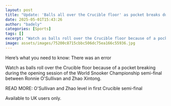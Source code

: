 ```yaml
---
layout: post
title: "Update: 'Balls all over the Crucible floor' as pocket breaks during semi-final"
date: 2025-05-01T15:43:26
author: "badely"
categories: [Sports]
tags: []
excerpt: "Watch as balls roll over the Crucible floor because of a pocket breaking during Ronnie O'Sullivan's World Championship semi-final against Zhao Xintong"
image: assets/images/75200c8715cbbc506dc75ea166c55936.jpg
---
```


Here’s what you need to know: There was an error

Watch as balls roll over the Crucible floor because of a pocket breaking during the opening session of the World Snooker Championship semi-final between Ronnie O'Sullivan and Zhao Xintong.

READ MORE: O'Sullivan and Zhao level in first Crucible semi-final

Available to UK users only.


